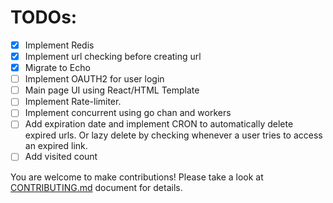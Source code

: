 # TODOs:
- [x] Implement Redis
- [x] Implement url checking before creating url 
- [x] Migrate to Echo
- [ ] Implement OAUTH2 for user login
- [ ] Main page UI using React/HTML Template
- [ ] Implement Rate-limiter. 
- [ ] Implement concurrent using go chan and workers
- [ ] Add expiration date and implement CRON to automatically delete expired urls. Or lazy delete by checking whenever a user tries to access an expired link.
- [ ] Add visited count

You are welcome to make contributions! Please take a look at [CONTRIBUTING.md](./CONTRIBUTING.md) document for details.
